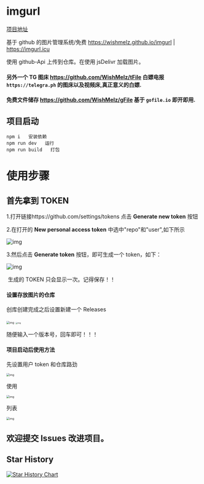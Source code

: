 # imgurl

[项目地址](https://git.io/JYbqp)

基于 github 的图片管理系统/免费 https://wishmelz.github.io/imgurl | https://imgurl.icu

使用 github-Api 上传到仓库。在使用 jsDelivr 加载图片。

#### 另外一个 TG 图床 https://github.com/WishMelz/tFile 白嫖电报 `https://telegra.ph` 的图床以及视频床,真正意义的白嫖.

#### 免费文件储存 https://github.com/WishMelz/gFile 基于 `gofile.io` 即开即用.

## 项目启动

```
npm i   安装依赖
npm run dev   运行
npm run build   打包
```

# 使用步骤

## 首先拿到 TOKEN

1.打开链接https://github.com/settings/tokens 点击 **Generate new token** 按钮

2.在打开的 **New personal access token** 中选中"repo"和"user",如下所示

![img](https://cdn.jsdelivr.net/gh/WishMelz/file/image/getToken.png)

3.然后点击 **Generate token** 按钮，即可生成一个 token，如下：

![img](https://cdn.jsdelivr.net/gh/WishMelz/file/image/token.png)

​ 生成的 TOKEN 只会显示一次。记得保存！！

#### 设置存放图片的仓库

创库创建完成之后设置新建一个 Releases

<img src="https://cdn.jsdelivr.net/gh/WishMelz/file/image/repo1.png" alt="img" style="zoom:50%;" />

<img src="https://cdn.jsdelivr.net/gh/WishMelz/file/image/repo2.png" alt="img" style="zoom: 33%;" />

随便输入一个版本号，回车即可！！！

#### 项目启动后使用方法

先设置用户 token 和仓库路劲

<img src="https://cdn.jsdelivr.net/gh/WishMelz/file/image/set.png" alt="img" style="zoom:50%;" />

使用

<img src="https://cdn.jsdelivr.net/gh/WishMelz/file/image/8e1363f2deee8dbedd9b1651974a1498.png" alt="img" style="zoom:50%;" />

列表

<img src="https://cdn.jsdelivr.net/gh/WishMelz/file/image/4af4a12a816480b138bbd2ea27871438.png" alt="img" style="zoom:50%;" />

## 欢迎提交 Issues 改进项目。


## Star History

[![Star History Chart](https://api.star-history.com/svg?repos=WishMelz/imgurl&type=Date)](https://star-history.com/#WishMelz/imgurl&Date)



